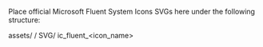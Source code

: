 Place official Microsoft Fluent System Icons SVGs here under the following structure:

assets/
  <Icon Folder Name>/
    SVG/
      ic_fluent_<icon_name>_<size>_<style>.svg

Examples:
- assets/Apps List/SVG/ic_fluent_apps_list_20_regular.svg
- assets/Person/SVG/ic_fluent_person_20_regular.svg
- assets/Window/SVG/ic_fluent_window_20_regular.svg
- assets/Settings/SVG/ic_fluent_settings_20_regular.svg

Notes:
- The icon loader in /static/webos/js/icons.js will attempt to inline from this folder first.
- If a file is missing, it will fall back to the local lightweight icon drawings.
- No external network calls are required at runtime.
